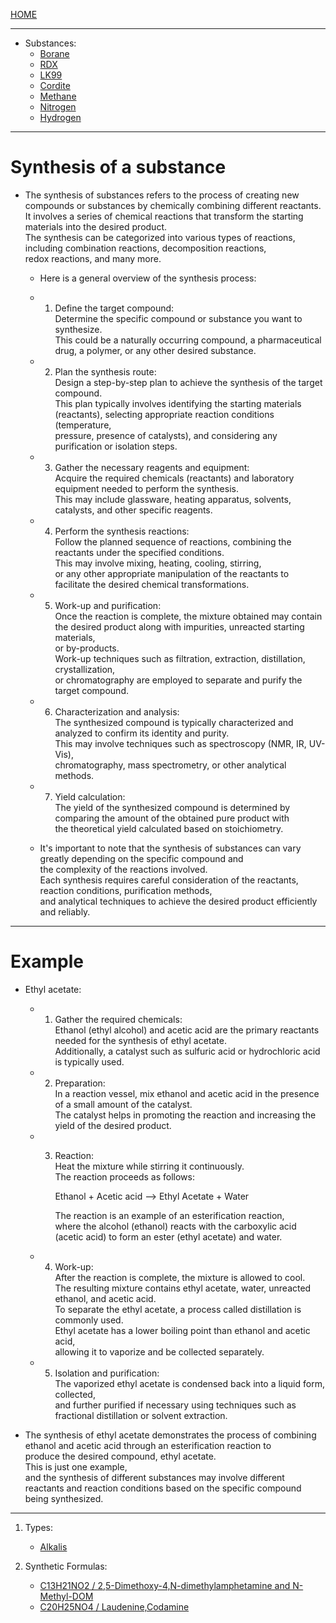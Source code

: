 [HOME](/README.md)  

----------------------     

- Substances:
  - [Borane](/assets/docs/synthesis/substances/chemical/Borane/readme.md)
  - [RDX](/assets/docs/synthesis/substances/chemical/RDX/readme.md)
  - [LK99](/assets/docs/synthesis/substances/chemical/LK99/readme.md)     
  - [Cordite](/assets/docs/synthesis/substances/chemical/Cordite/readme.md)    
  - [Methane](/assets/docs/synthesis/substances/chemical/Methane/readme.md)  
  - [Nitrogen](/assets/docs/synthesis/substances/chemical/Nitrogen/readme.md)
  - [Hydrogen](/assets/docs/earth/elements/formation/elements/Hydrogen/readme.md)    
  

----------------------    

# Synthesis of a substance   
  - The synthesis of substances refers to the process of creating new compounds or substances by chemically combining different reactants.    
     It involves a series of chemical reactions that transform the starting materials into the desired product.    
      The synthesis can be categorized into various types of reactions, including combination reactions, decomposition reactions,    
       redox reactions, and many more.   
  
     - Here is a general overview of the synthesis process:   
   
      - 1. Define the target compound:     
            Determine the specific compound or substance you want to synthesize.    
             This could be a naturally occurring compound, a pharmaceutical drug, a polymer, or any other desired substance.      

      - 2. Plan the synthesis route:     
            Design a step-by-step plan to achieve the synthesis of the target compound.     
             This plan typically involves identifying the starting materials (reactants), selecting appropriate reaction conditions (temperature,       
              pressure, presence of catalysts), and considering any purification or isolation steps.     
   
      - 3. Gather the necessary reagents and equipment:      
            Acquire the required chemicals (reactants) and laboratory equipment needed to perform the synthesis.     
             This may include glassware, heating apparatus, solvents, catalysts, and other specific reagents.    
   
      - 4. Perform the synthesis reactions:     
            Follow the planned sequence of reactions, combining the reactants under the specified conditions.     
             This may involve mixing, heating, cooling, stirring,    
              or any other appropriate manipulation of the reactants to facilitate the desired chemical transformations.    

      - 5. Work-up and purification:    
            Once the reaction is complete, the mixture obtained may contain the desired product along with impurities, unreacted starting materials,    
             or by-products.    
              Work-up techniques such as filtration, extraction, distillation, crystallization,    
               or chromatography are employed to separate and purify the target compound.    
     
      - 6. Characterization and analysis:    
            The synthesized compound is typically characterized and analyzed to confirm its identity and purity.    
             This may involve techniques such as spectroscopy (NMR, IR, UV-Vis),     
              chromatography, mass spectrometry, or other analytical methods.    
   
      - 7. Yield calculation:   
            The yield of the synthesized compound is determined by comparing the amount of the obtained pure product with    
             the theoretical yield calculated based on stoichiometry.   

       - It's important to note that the synthesis of substances can vary greatly depending on the specific compound and     
          the complexity of the reactions involved.     
           Each synthesis requires careful consideration of the reactants, reaction conditions, purification methods,     
            and analytical techniques to achieve the desired product efficiently and reliably.     

-----------------------

# Example  
 - Ethyl acetate:  
    -  1. Gather the required chemicals:    
           Ethanol (ethyl alcohol) and acetic acid are the primary reactants needed for the synthesis of ethyl acetate.     
            Additionally, a catalyst such as sulfuric acid or hydrochloric acid is typically used.   
   
    -  2. Preparation:     
           In a reaction vessel, mix ethanol and acetic acid in the presence of a small amount of the catalyst.      
            The catalyst helps in promoting the reaction and increasing the yield of the desired product.    

    -  3. Reaction:     
           Heat the mixture while stirring it continuously.  
            The reaction proceeds as follows:    
     
           Ethanol + Acetic acid ⟶ Ethyl Acetate + Water

          The reaction is an example of an esterification reaction,    
           where the alcohol (ethanol) reacts with the carboxylic acid (acetic acid) to form an ester (ethyl acetate) and water.  
   
    -  4. Work-up:    
          After the reaction is complete, the mixture is allowed to cool.   
           The resulting mixture contains ethyl acetate, water, unreacted ethanol, and acetic acid.    
            To separate the ethyl acetate, a process called distillation is commonly used.    
             Ethyl acetate has a lower boiling point than ethanol and acetic acid,   
              allowing it to vaporize and be collected separately.   
   
    -  5. Isolation and purification:    
           The vaporized ethyl acetate is condensed back into a liquid form, collected,   
            and further purified if necessary using techniques such as fractional distillation or solvent extraction.   
     
  - The synthesis of ethyl acetate demonstrates the process of combining ethanol and acetic acid through an esterification reaction to     
     produce the desired compound, ethyl acetate.     
      This is just one example,     
       and the synthesis of different substances may involve different reactants and reaction conditions based on the specific compound being synthesized.    

---------------

1. Types:  
   - [Alkalis](/assets/docs/synthesis/substances/types/Alkalis/readme.md)  


2. Synthetic Formulas:  
   - [C13H21NO2 / 2,5-Dimethoxy-4,N-dimethylamphetamine and N-Methyl-DOM](/assets/docs/synthesis/substances/formulas/syn/1/readme.md)   
   - [C20H25NO4 / Laudenine,Codamine](/assets/docs/synthesis/substances/formulas/syn/2/readme.md)     
